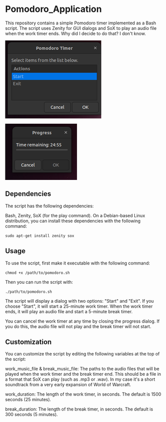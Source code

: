# Pomodoro_Application

This repository contains a simple Pomodoro timer implemented as a Bash script. The script uses Zenity for GUI dialogs and SoX to play an audio file when the work timer ends. Why did I decide to do that? I don't know.

![alt text](<assets/Screenshot from 2024-02-08 23-23-40.png>)

![alt text](<assets/Screenshot from 2024-02-08 23-24-07.png>)

## Dependencies
The script has the following dependencies:

Bash,
Zenity,
SoX (for the play command).
On a Debian-based Linux distribution, you can install these dependencies with the following command:

```
sudo apt-get install zenity sox
```

## Usage
To use the script, first make it executable with the following command:

```
chmod +x /path/to/pomodoro.sh
```

Then you can run the script with:

```
./path/to/pomodoro.sh
```

The script will display a dialog with two options: "Start" and "Exit". If you choose "Start", it will start a 25-minute work timer. When the work timer ends, it will play an audio file and start a 5-minute break timer.

You can cancel the work timer at any time by closing the progress dialog. If you do this, the audio file will not play and the break timer will not start.

## Customization
You can customize the script by editing the following variables at the top of the script:

work_music_file & break_music_file: The paths to the audio files that will be played when the work timer and the break timer end. This should be a file in a format that SoX can play (such as .mp3 or .wav). In my case it's a short soundtrack from a very early expansion of World of Warcraft.

work_duration: The length of the work timer, in seconds. The default is 1500 seconds (25 minutes).

break_duration: The length of the break timer, in seconds. The default is 300 seconds (5 minutes).
